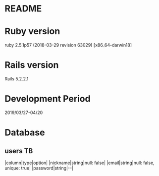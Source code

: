 # README

# Ruby version
ruby 2.5.1p57 (2018-03-29 revision 63029) [x86_64-darwin18]

# Rails version
Rails 5.2.2.1

# Development Period
2019/03/27-04/20

# Database
## users TB
|column|type|option|
|nickname|string|null: false|
|email|string|null: false, unique: true|
|password|string|--|
